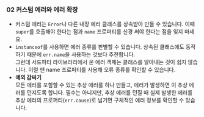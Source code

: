 ### 02 커스텀 에러와 에러 확장

- 커스텀 에러는 `Error`나 다른 내장 에러 클래스를 상속받아 만들 수 있습니다. 
  이때 `super`를 호출해야 한다는 점과 `name` 프로퍼티를 신경 써야 한다는 점을 잊지 마세요.
- `instanceof`를 사용하면 에러 종류를 판별할 수 있습니다. 상속된 클래스에도 동작하기 때문에 `err.name`을 사용하는 것보다 추천합니다.   
  그런데 서드파티 라이브러리에서 온 에러 객체는 클래스를 알아내는 것이 쉽지 않습니다. 이럴 땐 name 프로퍼티를 사용해 오류 종류를 확인할 수 있습니다.
- **예외 감싸기**   
  모든 에러를 포함할 수 있는 추상 에러를 하나 만들고, 에러가 발생하면 이 추상 에러를 던지도록 합니다. 
  필수는 아니지만, 추상 에러를 던질 때 실제 발생한 에러를 추상 에러의 프로퍼티(`err.cause`)로 넘기면 구체적인 에러 정보를 확인할 수 있습니다. 
